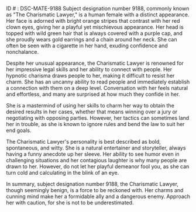 ID # : DSC-MATE-9188
Subject designation number 9188, commonly known as "The Charismatic Lawyer," is a human female with a distinct appearance. Her face is adorned with bright orange stripes that contrast with her red clown eyes, giving her a playful yet mischievous appearance. Her head is topped with wild green hair that is always covered with a purple cap, and she proudly wears gold earrings and a chain around her neck. She can often be seen with a cigarette in her hand, exuding confidence and nonchalance.

Despite her unusual appearance, the Charismatic Lawyer is renowned for her impressive legal skills and her ability to connect with people. Her hypnotic charisma draws people to her, making it difficult to resist her charm. She has an uncanny ability to read people and immediately establish a connection with them on a deep level. Conversation with her feels natural and effortless, and many are surprised at how much they confide in her.

She is a mastermind of using her skills to charm her way to obtain the desired results in her cases, whether that means winning over a jury or negotiating with opposing parties. However, her tactics can sometimes land her in trouble, as she is known to ignore rules and bend the law to suit her end goals.

The Charismatic Lawyer's personality is best described as bold, spontaneous, and witty. She is a natural entertainer and storyteller, always having a funny anecdote up her sleeve. Her ability to see humor even in challenging situations and her contagious laughter is why many people are drawn to her. However, do not let her playful demeanor fool you, as she can turn cold and calculating in the blink of an eye.

In summary, subject designation number 9188, the Charismatic Lawyer, though seemingly benign, is a force to be reckoned with. Her charms and cunning mind make her a formidable ally and a dangerous enemy. Approach her with caution, for she is not to be underestimated.